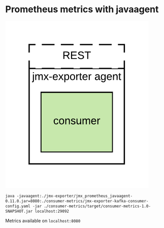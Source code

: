 # Prometheus metrics with javaagent
![standalone](../docs/jmx-exporter-standalone.png)
```
java -javaagent:./jmx-exporter/jmx_prometheus_javaagent-0.11.0.jar=8080:./consumer-metrics/jmx-exporter-kafka-consumer-config.yaml -jar ./consumer-metrics/target/consumer-metrics-1.0-SNAPSHOT.jar localhost:29092
```  

Metrics available on `localhost:8080`


